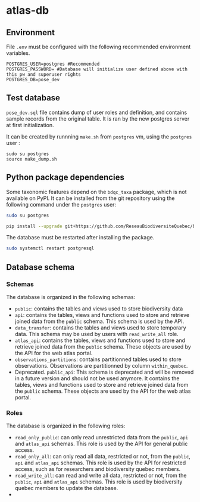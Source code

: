 # atlas-db

## Environment

File `.env` must be configured with the following recommended environment variables.

```
POSTGRES_USER=postgres #Recommended
POSTGRES_PASSWORD= #Database will initialize user defined above with this pw and superuser rights 
POSTGRES_DB=pose_dev
```

## Test database

`pose_dev.sql` file contains dump of user roles and definition, and contains sample records from the original table. It is ran by the new postgres server at first initialization.

It can be created by runnning `make.sh` from `postgres` vm, using the `postgres` user :

```
sudo su postgres
source make_dump.sh
```

## Python package dependencies

Some taxonomic features depend on the `bdqc_taxa` package, which is not available on PyPI. It can be installed from the git repository using the following command under the `postgres` user:

```bash
sudo su postgres

pip install --upgrade git+https://github.com/ReseauBiodiversiteQuebec/bdqc_taxa#egg=bdqc_taxa
```

The database must be restarted after installing the package.

```bash
sudo systemctl restart postgresql
```

## Database schema

### Schemas

The database is organized in the following schemas:
- `public`: contains the tables and views used to store biodiversity data
- `api`: contains the tables, views and functions used to store and retrieve joined data from the `public` schema. This schema is used by the API.
- `data_transfer`: contains the tables and views used to store temporary data. This schema may be used by users with `read_write_all` role.
- `atlas_api`: contains the tables, views and functions used to store and retrieve joined data from the `public` schema. These objects are used by the API for the web atlas portal.
- `observations_partitions`: contains partitionned tables used to store observations. Observations are partitionned by column `within_quebec`.
- Deprecated. `public_api`: This schema is deprecated and will be removed in a future version and should not be used anymore. It contains the tables, views and functions used to store and retrieve joined data from the `public` schema. These objects are used by the API for the web atlas portal.

### Roles

The database is organized in the following roles:
- `read_only_public`: can only read unrestricted data from the `public`, `api` and `atlas_api` schemas. This role is used by the API for general public access.
- `read_only_all`: can only read all data, restricted or not, from the `public`, `api` and `atlas_api` schemas. This role is used by the API for restricted access, such as for researchers and biodiversity quebec members.
- `read_write_all`: can read and write all data, restricted or not, from the `public`, `api` and `atlas_api` schemas. This role is used by biodiversity quebec members to update the database.
-